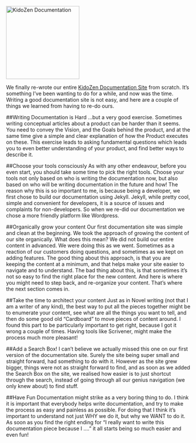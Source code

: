 <div class="bthumb2"><a href="http://docs.kidozen.com"><img width="200" src="http://cdn.machadogj.com/uploads/2014/05/kidodocs2.jpg" alt="KidoZen Documentation"></a></div>

We finally re-wrote our entire [KidoZen Documentation Site](http://docs.kidozen.com) from scratch. It’s something I’ve been wanting to do for a while, and now was the time. Writing a good documentation site is not easy, and here are a couple of things we learned from having to re-do ours.

##Writing Documentation is Hard
…but a very good exercise. Sometimes writing conceptual articles about a product can be harder than it seems. You need to convey the Vision, and the Goals behind the product, and at the same time give a simple and clear explanation of how the Product executes on these. This exercise leads to asking fundamental questions which leads you to even better understanding of your product, and find better ways to describe it.

##Choose your tools consciously
As with any other endeavour, before you even start, you should take some time to pick the right tools. Choose your tools not only based on who is writing the documentation now, but also based on who will be writing documentation in the future and how! The reason why this is so important to me, is because being a developer, we first chose to build our documentation using Jekyll. Jekyll, while pretty cool, simple and convenient for developers, it is a source of issues and complaints for non-developers. So when we re-did our documentation we chose a more friendly platform like Wordpress.

##Organically grow your content
Our first documentation site was simple and clean at the beginning. We took the approach of growing the content of our site organically. What does this mean? We did not build our entire content in advanced. We were doing this as we went. Sometimes as a reaction of our customers doing questions, and sometimes as we kept on adding features.
The good thing about this approach, is that you are keeping the content at a minimum, and that helps make your site easier to navigate and to understand.
The bad thing about this, is that sometimes it’s not so easy to find the right place for the new content. And here is where you might need to step back, and re-organize your content. That’s where the next section comes in.

##Take the time to architect your content
Just as in Novel writing (not that I am a writer of any kind), the best way to put all the pieces together might be to enumerate your content, see what are all the things you want to tell, and then do some good old “Cardboard” to move pieces of content around. I found this part to be particularly important to get right, because I got it wrong a couple of times. Having tools like Scrivener, might make the process much more pleasant!

##Add a Search Box!
I can’t believe we actually missed this one on our first version of the documentation site. Surely the site being super small and straight forward, had something to do with it. However as the site grew bigger, things were not as straight forward to find, and as soon as we added the Search Box on the site, we realised how easier is to just shortcut through the search, instead of going through all our genius navigation (we only knew about) to find stuff.

##Have Fun
Documentation might strike as a very boring thing to do. I think it is important that everybody helps write documentation, and try to make the process as easy and painless as possible. For doing that I think it’s important to understand not just WHY we do it, but why we WANT to do it. As soon as you find the right ending for “I really want to write this documentation piece because I ….”  it all starts being so much easier and even fun!